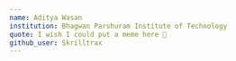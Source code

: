 ```yaml
---
name: Aditya Wasan
institution: Bhagwan Parshuram Institute of Technology
quote: I wish I could put a meme here 👀
github_user: Skrilltrax
---
```


